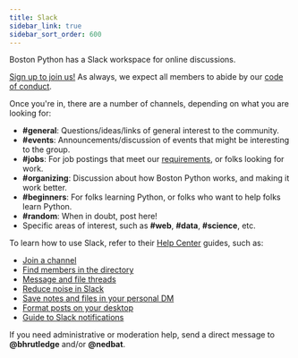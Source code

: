 ```yaml
---
title: Slack
sidebar_link: true
sidebar_sort_order: 600
---
```


Boston Python has a Slack workspace for online discussions.

[Sign up to join us!](https://slack.bostonpython.com) As always, we expect all members to abide by our [code of conduct](code-of-conduct.md).

Once you're in, there are a number of channels, depending on what you are looking for:

- **#general**: Questions/ideas/links of general interest to the community.
- **#events**: Announcements/discussion of events that might be interesting to the group.
- **#jobs**: For job postings that meet our [requirements](jobs.md), or folks looking for work.
- **#organizing**: Discussion about how Boston Python works, and making it work better.
- **#beginners**: For folks learning Python, or folks who want to help folks learn Python.
- **#random**: When in doubt, post here!
- Specific areas of interest, such as **#web**, **#data**, **#science**, etc.

To learn how to use Slack, refer to their [Help Center](https://get.slack.help/hc/en-us) guides, such as:

- [Join a channel](https://get.slack.help/hc/en-us/articles/205239967-Join-a-channel)
- [Find members in the directory](https://get.slack.help/hc/en-us/articles/360003534892-Find-members-in-the-directory-)
- [Message and file threads](https://get.slack.help/hc/en-us/articles/115000769927-Message-and-file-threads)
- [Reduce noise in Slack](https://get.slack.help/hc/en-us/articles/218551977-Reducing-noise-in-Slack)
- [Save notes and files in your personal DM](https://get.slack.help/hc/en-us/articles/219899267)
- [Format posts on your desktop](https://get.slack.help/hc/en-us/articles/209774578)
- [Guide to Slack notifications](https://get.slack.help/hc/en-us/articles/201355156-Guide-to-Slack-notifications-)

If you need administrative or moderation help, send a direct message to **@bhrutledge** and/or **@nedbat**.
